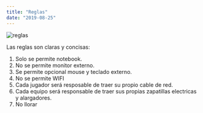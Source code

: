 ```yaml
---
title: "Reglas"
date: "2019-08-25"
---
```


![reglas](/img/lan.jpg)


Las reglas son claras y concisas:

1. Solo se permite notebook.
2. No se permite monitor externo.
3. Se permite opcional mouse y teclado externo.
4. No se permite WIFI 
5. Cada jugador será resposable de traer su propio cable de red.
6. Cada equipo será responsable de traer sus propias zapatillas electricas y alargadores.
7. No llorar


